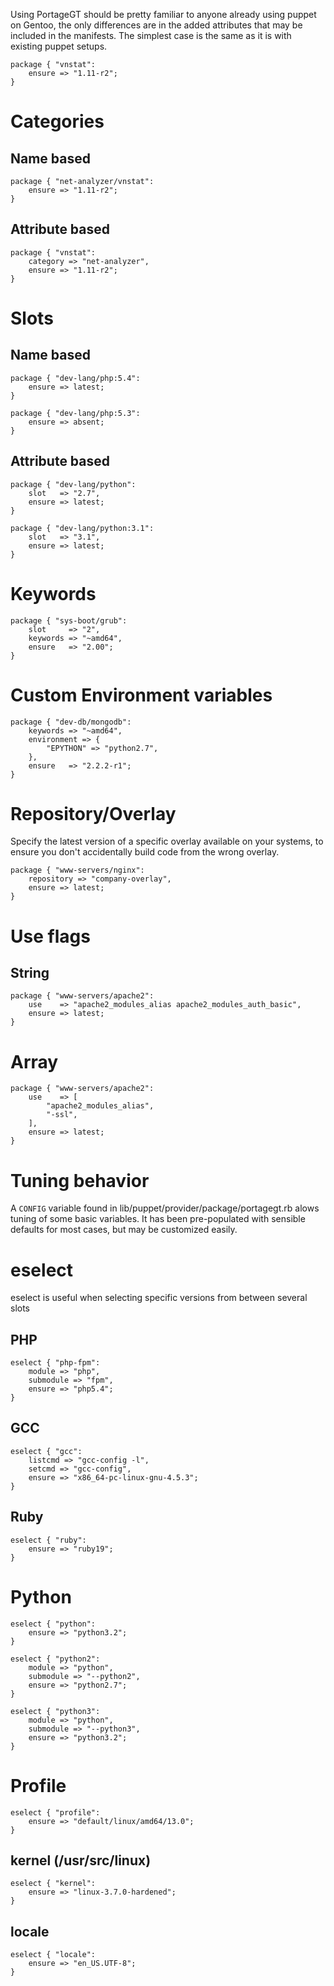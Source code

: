 Using PortageGT should be pretty familiar to anyone already using puppet on Gentoo, the only differences are in the added attributes that may be included in the manifests. The simplest case is the same as it is with existing puppet setups.

	package { "vnstat":
		ensure => "1.11-r2";
	}


# Categories
## Name based

	package { "net-analyzer/vnstat":
		ensure => "1.11-r2";
	}

## Attribute based

	package { "vnstat":
		category => "net-analyzer",
		ensure => "1.11-r2";
	}

# Slots
## Name based

	package { "dev-lang/php:5.4":
		ensure => latest;
	}

	package { "dev-lang/php:5.3":
		ensure => absent;
	}

## Attribute based

	package { "dev-lang/python":
		slot   => "2.7",
		ensure => latest;
	}

	package { "dev-lang/python:3.1":
		slot   => "3.1",
		ensure => latest;
	}

# Keywords

	package { "sys-boot/grub":
		slot     => "2",
		keywords => "~amd64",
		ensure   => "2.00";
	}

# Custom Environment variables

	package { "dev-db/mongodb":
		keywords => "~amd64",
		environment => {
			"EPYTHON" => "python2.7",
		},
		ensure   => "2.2.2-r1";
	}

# Repository/Overlay
Specify the latest version of a specific overlay available on your systems, to ensure you don't accidentally build code from the wrong overlay.

	package { "www-servers/nginx":
		repository => "company-overlay",
		ensure => latest;
	}

# Use flags
## String

	package { "www-servers/apache2":
		use    => "apache2_modules_alias apache2_modules_auth_basic",
		ensure => latest;
	}

# Array

	package { "www-servers/apache2":
		use    => [
			"apache2_modules_alias",
			"-ssl",
		],
		ensure => latest;
	}

# Tuning behavior

A `CONFIG` variable found in lib/puppet/provider/package/portagegt.rb alows tuning of some basic variables. It has been pre-populated with sensible defaults for most cases, but may be customized easily.

# eselect
eselect is useful when selecting specific versions from between several slots

## PHP

	eselect { "php-fpm":
		module => "php",
		submodule => "fpm",
		ensure => "php5.4";
	}

## GCC

	eselect { "gcc":
		listcmd => "gcc-config -l",
		setcmd => "gcc-config",
		ensure => "x86_64-pc-linux-gnu-4.5.3";
	}

## Ruby

	eselect { "ruby":
		ensure => "ruby19";
	}

# Python

	eselect { "python":
		ensure => "python3.2";
	}

	eselect { "python2":
		module => "python",
		submodule => "--python2",
		ensure => "python2.7";
	}

	eselect { "python3":
		module => "python",
		submodule => "--python3",
		ensure => "python3.2";
	}

# Profile

	eselect { "profile":
		ensure => "default/linux/amd64/13.0";
	}


## kernel (/usr/src/linux)
	eselect { "kernel":
		ensure => "linux-3.7.0-hardened";
	}

## locale

	eselect { "locale":
		ensure => "en_US.UTF-8";
	}